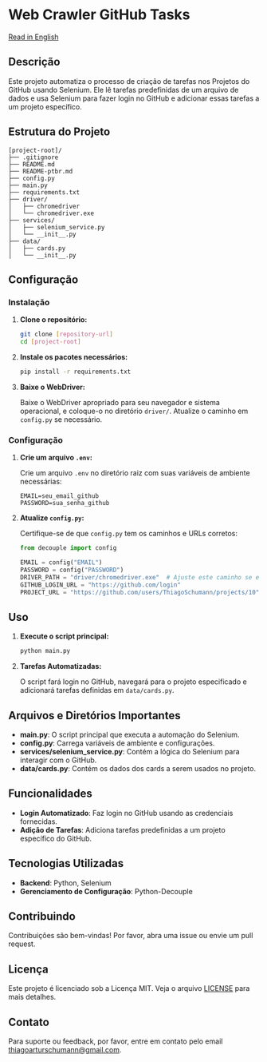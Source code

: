 # Web Crawler GitHub Tasks

[Read in English](README.md)

## Descrição

Este projeto automatiza o processo de criação de tarefas nos Projetos do GitHub usando Selenium. Ele lê tarefas predefinidas de um arquivo de dados e usa Selenium para fazer login no GitHub e adicionar essas tarefas a um projeto específico.

## Estrutura do Projeto

```plaintext
[project-root]/
├── .gitignore
├── README.md
├── README-ptbr.md
├── config.py
├── main.py
├── requirements.txt
├── driver/
│   ├── chromedriver
│   └── chromedriver.exe
├── services/
│   ├── selenium_service.py
│   └── __init__.py
├── data/
│   ├── cards.py
│   └── __init__.py
```

## Configuração

### Instalação

1. **Clone o repositório:**
    
    ```bash
    git clone [repository-url]
    cd [project-root]
    ```
    
2. **Instale os pacotes necessários:**
    
    ```bash
    pip install -r requirements.txt
    ```
    
3. **Baixe o WebDriver:**
    
    Baixe o WebDriver apropriado para seu navegador e sistema operacional, e coloque-o no diretório `driver/`. Atualize o caminho em `config.py` se necessário.

### Configuração

1. **Crie um arquivo `.env`:**
    
    Crie um arquivo `.env` no diretório raiz com suas variáveis de ambiente necessárias:
    
    ```env
    EMAIL=seu_email_github
    PASSWORD=sua_senha_github
    ```
    
2. **Atualize `config.py`:**
    
    Certifique-se de que `config.py` tem os caminhos e URLs corretos:
    
    ```python
    from decouple import config

    EMAIL = config("EMAIL")
    PASSWORD = config("PASSWORD")
    DRIVER_PATH = "driver/chromedriver.exe"  # Ajuste este caminho se estiver usando um SO diferente
    GITHUB_LOGIN_URL = "https://github.com/login"
    PROJECT_URL = "https://github.com/users/ThiagoSchumann/projects/10"
    ```

## Uso

1. **Execute o script principal:**
    
    ```bash
    python main.py
    ```
    
2. **Tarefas Automatizadas:**
    
    O script fará login no GitHub, navegará para o projeto especificado e adicionará tarefas definidas em `data/cards.py`.

## Arquivos e Diretórios Importantes

- **main.py**: O script principal que executa a automação do Selenium.
- **config.py**: Carrega variáveis de ambiente e configurações.
- **services/selenium_service.py**: Contém a lógica do Selenium para interagir com o GitHub.
- **data/cards.py**: Contém os dados dos cards a serem usados no projeto.

## Funcionalidades

- **Login Automatizado**: Faz login no GitHub usando as credenciais fornecidas.
- **Adição de Tarefas**: Adiciona tarefas predefinidas a um projeto específico do GitHub.

## Tecnologias Utilizadas

- **Backend**: Python, Selenium
- **Gerenciamento de Configuração**: Python-Decouple

## Contribuindo

Contribuições são bem-vindas! Por favor, abra uma issue ou envie um pull request.

## Licença

Este projeto é licenciado sob a Licença MIT. Veja o arquivo [LICENSE](LICENSE) para mais detalhes.

## Contato

Para suporte ou feedback, por favor, entre em contato pelo email [thiagoarturschumann@gmail.com](mailto:thiagoarturschumann@gmail.com).